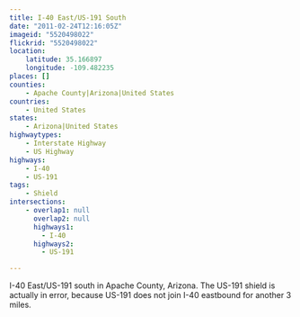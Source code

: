 ```yaml
---
title: I-40 East/US-191 South
date: "2011-02-24T12:16:05Z"
imageid: "5520498022"
flickrid: "5520498022"
location:
    latitude: 35.166897
    longitude: -109.482235
places: []
counties:
    - Apache County|Arizona|United States
countries:
    - United States
states:
    - Arizona|United States
highwaytypes:
    - Interstate Highway
    - US Highway
highways:
    - I-40
    - US-191
tags:
    - Shield
intersections:
    - overlap1: null
      overlap2: null
      highways1:
        - I-40
      highways2:
        - US-191

---
```

I-40 East/US-191 south in Apache County, Arizona.  The US-191 shield is actually in error, because US-191 does not join I-40 eastbound for another 3 miles.